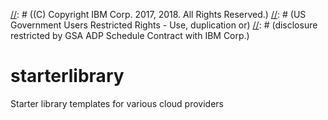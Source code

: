 [//]: # (Licensed Materials - Property of IBM)
[//]: # ((C) Copyright IBM Corp. 2017, 2018. All Rights Reserved.)
[//]: # (US Government Users Restricted Rights - Use, duplication or)
[//]: # (disclosure restricted by GSA ADP Schedule Contract with IBM Corp.)
# starterlibrary
Starter library templates for various cloud providers
